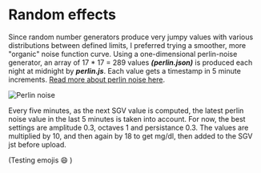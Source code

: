 Random effects
==============

Since random number generators produce very jumpy values with various distributions between defined limits, I preferred trying a smoother, more "organic" noise function curve. Using a one-dimensional perlin-noise generator, an array of 17 * 17 = 289 values __*(perlin.json)*__ is produced each night at midnight by __*perlin.js*__. Each value gets a timestamp in 5 minute increments. [Read more about perlin noise here](https://github.com/andrewrk/node-perlin-noise#readme). 

![Perlin noise](https://necessarydisorder.files.wordpress.com/2017/11/tuto3.gif?w=300)

Every five minutes, as the next SGV value is computed, the latest perlin noise value in the last 5 minutes is taken into account. For now, the best settings are amplitude 0.3, octaves 1 and persistance 0.3. The values are multiplied by 10, and then again by 18 to get mg/dl, then added to the SGV jst before upload.

(Testing emojis   :smile: )


<script language="javascript" type="text/javascript" src="/javascritps/sketch.js"></script>